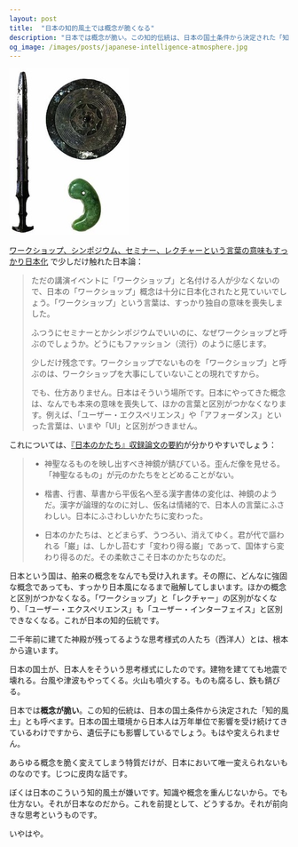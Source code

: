 ```yaml
---
layout: post
title:  "日本の知的風土では概念が脆くなる"
description: "日本では概念が脆い。この知的伝統は、日本の国土条件から決定された「知的風土」とも呼べます。万年単位の環境から日本人が影響を受け続けてきているわけですから、遺伝子にも影響しているでしょう。もはや変えられません。"
og_image: /images/posts/japanese-intelligence-atmosphere.jpg
---
```


<div class="eye-catch"><img src="/images/posts/japanese-intelligence-atmosphere.jpg"></div>

[ワークショップ、シンポジウム、セミナー、レクチャーという言葉の意味もすっかり日本化](/blog/workshop-symposium-seminar-lecture/) で少しだけ触れた日本論：

> ただの講演イベントに「ワークショップ」と名付ける人が少なくないので、日本の「ワークショップ」概念は十分に日本化されたと見ていいでしょう。「ワークショップ」という言葉は、すっかり独自の意味を喪失しました。
> 
> ふつうにセミナーとかシンポジウムでいいのに、なぜワークショップと呼ぶのでしょうか。どうにもファッション（流行）のように感じます。
> 
> 少しだけ残念です。ワークショップでないものを「ワークショップ」と呼ぶのは、ワークショップを大事にしていないことの現れですから。
> 
> でも、仕方ありません。日本はそういう場所です。日本にやってきた概念は、なんでも本来の意味を喪失して、ほかの言葉と区別がつかなくなります。例えば、「ユーザー・エクスペリエンス」や「アフォーダンス」といった言葉は、いまや「UI」と区別がつきません。

これについては、[『日本のかたち』収録論文の要約](http://zerobase.jp/blog/2011/12/post_103.html)が分かりやすいでしょう：

> - 神聖なるものを映し出すべき神鏡が錆びている。歪んだ像を見せる。「神聖なるもの」が元のかたちをとどめることがない。
> 
> - 楷書、行書、草書から平仮名へ至る漢字書体の変化は、神鏡のようだ。漢字が論理的なのに対し、仮名は情緒的で、日本人の言葉にふさわしい。日本にふさわしいかたちに変わった。
> 
> - 日本のかたちは、とどまらず、うつろい、消えてゆく。君が代で謳われる「巌」は、しかし苔むす「変わり得る巌」であって、国体すら変わり得るのだ。その柔軟さこそ日本のかたちなのだ。

日本という国は、舶来の概念をなんでも受け入れます。その際に、どんなに強固な概念であっても、すっかり日本風になるまで融解してしまいます。ほかの概念と区別がつかなくなる。「ワークショップ」と「レクチャー」の区別がなくなり、「ユーザー・エクスペリエンス」も「ユーザー・インターフェイス」と区別できなくなる。これが日本の知的伝統です。

二千年前に建てた神殿が残ってるような思考様式の人たち（西洋人）とは、根本から違います。

日本の国土が、日本人をそういう思考様式にしたのです。建物を建てても地震で壊れる。台風や津波もやってくる。火山も噴火する。ものも腐るし、鉄も錆びる。

日本では**概念が脆い**。この知的伝統は、日本の国土条件から決定された「知的風土」とも呼べます。日本の国土環境から日本人は万年単位で影響を受け続けてきているわけですから、遺伝子にも影響しているでしょう。もはや変えられません。

あらゆる概念を脆く変えてしまう特質だけが、日本において唯一変えられないものなのです。じつに皮肉な話です。

ぼくは日本のこういう知的風土が嫌いです。知識や概念を重んじないから。でも仕方ない。それが日本なのだから。これを前提として、どうするか。それが前向きな思考というものです。

いやはや。
